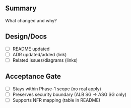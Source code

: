 ## Summary
What changed and why?

## Design/Docs
- [ ] README updated
- [ ] ADR updated/added (link)
- [ ] Related issues/diagrams (links)

## Acceptance Gate
- [ ] Stays within Phase-1 scope (no real apply)
- [ ] Preserves security boundary (ALB SG → ASG SG only)
- [ ] Supports NFR mapping (table in README)
